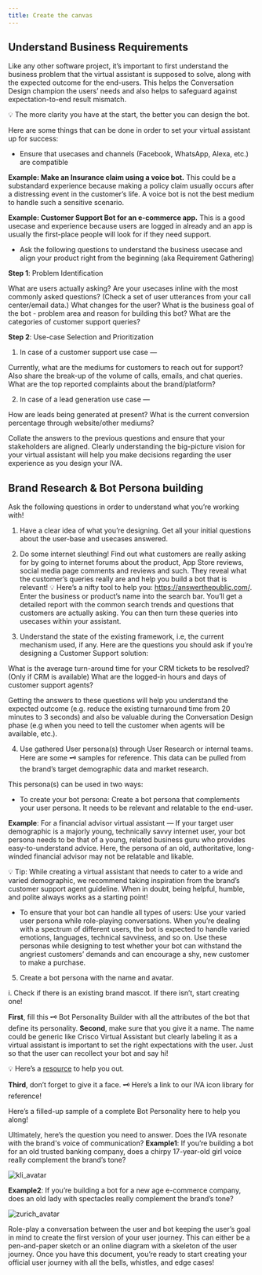 ```yaml
---
title: Create the canvas
---
```


## Understand Business Requirements

Like any other software project, it’s important to first understand the business problem that the virtual assistant is supposed to solve, along with the expected outcome for the end-users. This helps the Conversation Design champion the users’ needs and also helps to safeguard against expectation-to-end result mismatch.

💡 The more clarity you have at the start, the better you can design the bot. 

Here are some things that can be done in order to set your virtual assistant up for success:

- Ensure that usecases and channels (Facebook, WhatsApp, Alexa, etc.) are compatible

**Example: Make an Insurance claim using a voice bot.**
This could be a substandard experience because making a policy claim usually occurs after a distressing event in the customer’s life. A voice bot is not the best medium to handle such a sensitive scenario.

**Example: Customer Support Bot for an e-commerce app.**
This is a good usecase and experience because users are logged in already and an app is usually the first-place people will look for if they need support.

- Ask the following questions to understand the business usecase and align your product right from the beginning (aka Requirement Gathering)

**Step 1**: Problem Identification

What are users actually asking? Are your usecases inline with the most commonly asked questions? (Check a set of user utterances from your call center/email data.)
What changes for the user?
What is the business goal of the bot - problem area and reason for building this bot?
What are the categories of customer support queries? 

**Step 2**: Use-case Selection and Prioritization

1. In case of a customer support use case —

Currently, what are the mediums for customers to reach out for support? Also share the break-up of the volume of calls, emails, and chat queries.
What are the top reported complaints about the brand/platform?

2. In case of a lead generation use case —

How are leads being generated at present?
What is the current conversion percentage through website/other mediums? 

Collate the answers to the previous questions and ensure that your stakeholders are aligned. Clearly understanding the big-picture vision for your virtual assistant will help you make decisions regarding the user experience as you design your IVA. 

## Brand Research & Bot Persona building

Ask the following questions in order to understand what you’re working with!

1. Have a clear idea of what you’re designing. Get all your initial questions about the user-base and usecases answered. 

2. Do some internet sleuthing! Find out what customers are really asking for by going to internet forums about the product, App Store reviews, social media page comments and reviews and such. They reveal what the customer’s queries really are and help you build a bot that is relevant!
💡 Here’s a nifty tool to help you: https://answerthepublic.com/. Enter the business or product’s name into the search bar. You’ll get a detailed report with the common search trends and questions that customers are actually asking. You can then turn these queries into usecases within your assistant.  

3. Understand the state of the existing framework, i.e, the current mechanism used, if any. Here are the questions you should ask if you’re designing a Customer Support solution:

What is the average turn-around time for your CRM tickets to be resolved? (Only if CRM is available)
What are the logged-in hours and days of customer support agents?

Getting the answers to these questions will help you understand the expected outcome (e.g. reduce the existing turnaround time from 20 minutes to 3 seconds) and also be valuable during the Conversation Design phase (e.g when you need to tell the customer when agents will be available, etc.).

4. Use gathered User persona(s) through User Research or internal teams. Here are some 🗝 samples for reference. This data can be pulled from the brand’s target demographic data and market research.

This persona(s) can be used in two ways:

- To create your bot persona: Create a bot persona that complements your user persona. It needs to be relevant and relatable to the end-user.

**Example**: For a financial advisor virtual assistant — 
If your target user demographic is a majorly young, technically savvy internet user, your bot persona needs to be that of a young, related business guru who provides easy-to-understand advice. Here, the persona of an old, authoritative, long-winded financial advisor may not be relatable and likable. 

💡 Tip: While creating a virtual assistant that needs to cater to a wide and varied demographic, we recommend taking inspiration from the brand’s customer support agent guideline. When in doubt, being helpful, humble, and polite always works as a starting point!

- To ensure that your bot can handle all types of users: Use your varied user persona while role-playing conversations. When you’re dealing with a spectrum of different users, the bot is expected to handle varied emotions, languages, technical savviness, and so on. Use these personas while designing to test whether your bot can withstand the angriest customers’ demands and can encourage a shy, new customer to make a purchase.

5. Create a bot persona with the name and avatar. 

i. Check if there is an existing brand mascot. If there isn’t, start creating one! 

**First**, fill this 🗝 Bot Personality Builder with all the attributes of the bot that define its personality.
**Second**, make sure that you give it a name. The name could be generic like Crisco Virtual Assistant but clearly labeling it as a virtual assistant is important to set the right expectations with the user. Just so that the user can recollect your bot and say hi! 

💡 Here’s a [resource](https://blog.ubisend.com/discover-chatbots/best-chatbot-names) to help you out.

**Third**,  don’t forget to give it a face. 🗝 Here’s a link to our IVA icon library for reference!

Here’s a filled-up sample of a complete Bot Personality here to help you along!

Ultimately, here’s the question you need to answer. Does the IVA resonate with the brand's voice of communication?
**Example1**: If you’re building a bot for an old trusted banking company, does a chirpy 17-year-old girl voice really complement the brand’s tone?

![kli_avatar](/assets/kliavatar.png)

**Example2**: If you’re building a bot for a new age e-commerce company, does an old lady with spectacles really complement the brand’s tone?

![zurich_avatar](/assets/zuriavatar.png)

Role-play a conversation between the user and bot keeping the user’s goal in mind to create the first version of your user journey. This can either be a pen-and-paper sketch or an online diagram with a skeleton of the user journey. Once you have this document, you’re ready to start creating your official user journey with all the bells, whistles, and edge cases!
